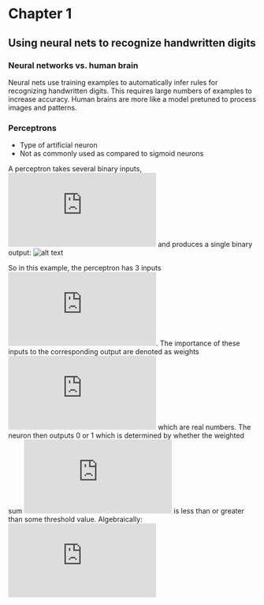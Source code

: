# Chapter 1
## Using neural nets to recognize handwritten digits
### Neural networks vs. human brain
Neural nets use training examples to automatically infer rules for recognizing handwritten digits. This requires large numbers of examples to increase accuracy. Human brains are more like a model pretuned to process images and patterns.

### Perceptrons
- Type of artificial neuron
- Not as commonly used as compared to sigmoid neurons

A perceptron takes several binary inputs, ![img1](http://www.sciweavers.org/tex2img.php?eq=x_1%2C%20x_2%2C%20%5Cldots&bc=White&fc=Black&im=jpg&fs=12&ff=arev&edit=0) and produces a single binary output:
![alt text](http://neuralnetworksanddeeplearning.com/images/tikz0.png)

So in this example, the perceptron has 3 inputs ![img2](http://www.sciweavers.org/tex2img.php?eq=x_1%2C%20x_2%2C%20x_3&bc=White&fc=Black&im=jpg&fs=12&ff=arev&edit=0). The importance of these inputs to the corresponding output are denoted as weights ![img3](http://www.sciweavers.org/tex2img.php?eq=w_1%2Cw_2%2C%5Cldots&bc=White&fc=Black&im=jpg&fs=12&ff=arev&edit=0) which are real numbers. The neuron then outputs 0 or 1 which is determined by whether the weighted sum ![img4](http://www.sciweavers.org/tex2img.php?eq=%5Csum_j%20w_j%20x_j&bc=White&fc=Black&im=jpg&fs=12&ff=arev&edit=0) is less than or greater than some threshold value. Algebraically:
![img](http://www.sciweavers.org/tex2img.php?eq=%5Cbegin%7Beqnarray%7D%0A%20%20%5Cmbox%7Boutput%7D%20%26%20%3D%20%26%20%5Cleft%5C%7B%20%5Cbegin%7Barray%7D%7Bll%7D%0A%20%20%20%20%20%200%20%26%20%5Cmbox%7Bif%20%7D%20%5Csum_j%20w_j%20x_j%20%5Cleq%20%5Cmbox%7B%20threshold%7D%20%5C%5C%0A%20%20%20%20%20%201%20%26%20%5Cmbox%7Bif%20%7D%20%5Csum_j%20w_j%20x_j%20%3E%20%5Cmbox%7B%20threshold%7D%0A%20%20%20%20%20%20%5Cend%7Barray%7D%20%5Cright.%0A%5Ctag%7B1%7D%5Cend%7Beqnarray%7D&bc=White&fc=Black&im=jpg&fs=12&ff=arev&edit=0)
